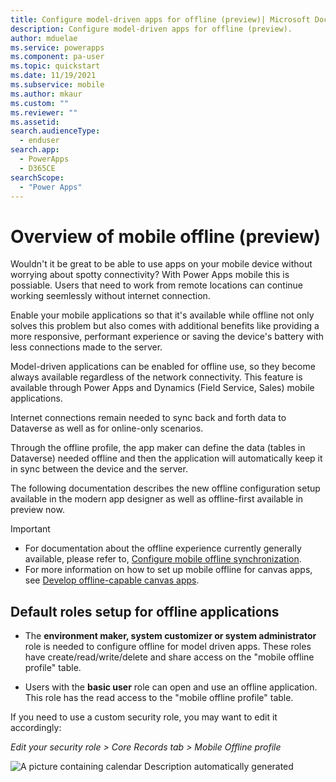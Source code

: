 ```yaml
---
title: Configure model-driven apps for offline (preview)| Microsoft Docs
description: Configure model-driven apps for offline (preview).
author: mduelae
ms.service: powerapps
ms.component: pa-user
ms.topic: quickstart
ms.date: 11/19/2021
ms.subservice: mobile
ms.author: mkaur
ms.custom: ""
ms.reviewer: ""
ms.assetid: 
search.audienceType: 
  - enduser
search.app: 
  - PowerApps
  - D365CE
searchScope:
  - "Power Apps"
---
```


# Overview of mobile offline (preview)

Wouldn't it be great to be able to use apps on your mobile device without worrying about spotty connectivity? With Power Apps mobile this is possiable. Users that need to work from remote locations can continue working seemlessly without internet connection. 


Enable your mobile applications so that it's available while offline not only solves this problem but also comes with additional benefits like providing a more responsive, performant experience or saving the device's battery with less connections made to the server.

Model-driven applications can be enabled for offline use, so they become always available regardless of the network connectivity. This feature is available through Power Apps and Dynamics (Field Service, Sales) mobile applications.

Internet connections remain needed to sync back and forth data to Dataverse as well as for online-only scenarios.

Through the offline profile, the app maker can define the data (tables in Dataverse) needed offline and then the application will automatically keep it in sync between the device and the server.

The following documentation describes the new offline configuration setup available in the modern app designer as well as offline-first available in preview now.


> [!IMPORTANT]
> - For documentation about the offline experience currently generally available, please refer to,  [Configure mobile offline synchronization](/dynamics365/mobile-app/preview-setup-mobile-offline).
> - For more information on how to set up mobile offline for canvas apps, see [Develop offline-capable canvas apps](../maker/canvas-apps/offline-apps.md).

## Default roles setup for offline applications

-   The **environment maker, system customizer or system administrator** role is needed to configure offline for model driven apps. These roles have create/read/write/delete and share access on the "mobile offline profile" table.

-   Users with the **basic user** role can open and use an offline application. This role has the read access to the "mobile offline profile" table.

If you need to use a custom security role, you may want to edit it accordingly:

*Edit your security role &gt; Core Records tab &gt; Mobile Offline profile*

![A picture containing calendar Description automatically generated](media/image1.png)


